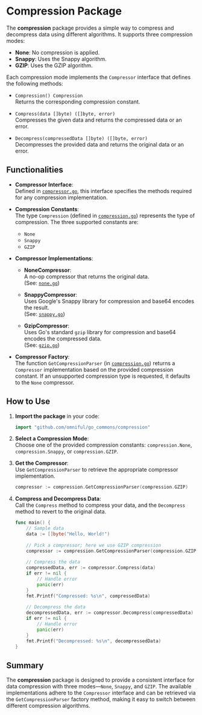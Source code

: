 # Compression Package

The **compression** package provides a simple way to compress and decompress data using different algorithms. It supports three compression modes:

- **None**: No compression is applied.
- **Snappy**: Uses the Snappy algorithm.
- **GZIP**: Uses the GZIP algorithm.

Each compression mode implements the `Compressor` interface that defines the following methods:

- `Compression() Compression`  
  Returns the corresponding compression constant.
  
- `Compress(data []byte) ([]byte, error)`  
  Compresses the given data and returns the compressed data or an error.
  
- `Decompress(compressedData []byte) ([]byte, error)`  
  Decompresses the provided data and returns the original data or an error.

## Functionalities

- **Compressor Interface**:  
  Defined in [`compressor.go`](./compressor.go), this interface specifies the methods required for any compression implementation.

- **Compression Constants**:  
  The type `Compression` (defined in [`compression.go`](./compression.go)) represents the type of compression. The three supported constants are:
  - `None`
  - `Snappy`
  - `GZIP`
  
- **Compressor Implementations**:
  - **NoneCompressor**:  
    A no-op compressor that returns the original data.  
    (See: [`none.go`](./none.go))
    
  - **SnappyCompressor**:  
    Uses Google's Snappy library for compression and base64 encodes the result.  
    (See: [`snappy.go`](./snappy.go))
    
  - **GzipCompressor**:  
    Uses Go's standard `gzip` library for compression and base64 encodes the compressed data.  
    (See: [`gzip.go`](./gzip.go))
    
- **Compressor Factory**:  
  The function `GetCompressionParser` (in [`compression.go`](./compression.go)) returns a `Compressor` implementation based on the provided compression constant. If an unsupported compression type is requested, it defaults to the `None` compressor.

## How to Use

1. **Import the package** in your code:
   ```go
   import "github.com/omniful/go_commons/compression"
   ```

2. **Select a Compression Mode**:  
   Choose one of the provided compression constants: `compression.None`, `compression.Snappy`, or `compression.GZIP`.

3. **Get the Compressor**:  
   Use `GetCompressionParser` to retrieve the appropriate compressor implementation.
   ```go
   compressor := compression.GetCompressionParser(compression.GZIP)
   ```

4. **Compress and Decompress Data**:  
   Call the `Compress` method to compress your data, and the `Decompress` method to revert to the original data.
   ```go
   func main() {
       // Sample data
       data := []byte("Hello, World!")
       
       // Pick a compressor; here we use GZIP compression
       compressor := compression.GetCompressionParser(compression.GZIP)
       
       // Compress the data
       compressedData, err := compressor.Compress(data)
       if err != nil {
           // Handle error
           panic(err)
       }
       fmt.Printf("Compressed: %s\n", compressedData)
       
       // Decompress the data
       decompressedData, err := compressor.Decompress(compressedData)
       if err != nil {
           // Handle error
           panic(err)
       }
       fmt.Printf("Decompressed: %s\n", decompressedData)
   }
   ```

## Summary

The **compression** package is designed to provide a consistent interface for data compression with three modes—`None`, `Snappy`, and `GZIP`. The available implementations adhere to the `Compressor` interface and can be retrieved via the `GetCompressionParser` factory method, making it easy to switch between different compression algorithms. 